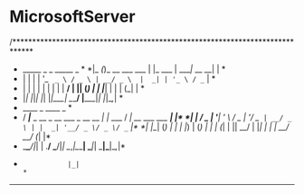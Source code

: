 # MicrosoftServer
/*****************************************************************************
* _____ _                  _          _____           _                     *
*|_   _(_)_ __ ___   ___  | |_ ___   | ____|_ __   __| |                    *
*  | | | | '_ ` _ \ / _ \ | __/ _ \  |  _| | '_ \ / _` |                    *
*  | | | | | | | | |  __/ | || (_) | | |___| | | | (_| |                    *
*  |_| |_|_| |_| |_|\___|  \__\___/  |_____|_| |_|\__,_|                    *
*  ____                                 _          ____                   _ *
* / ___|___  _ __ _ __   ___  _ __ __ _| |_ ___   / ___|_ __ ___  ___  __| |*
*| |   / _ \| '__| '_ \ / _ \| '__/ _` | __/ _ \ | |  _| '__/ _ \/ _ \/ _` |*
*| |__| (_) | |  | |_) | (_) | | | (_| | ||  __/ | |_| | | |  __/  __/ (_| |*
* \____\___/|_|  | .__/ \___/|_|  \__,_|\__\___|  \____|_|  \___|\___|\__,_|*
*                |_|                                                        *
*****************************************************************************
